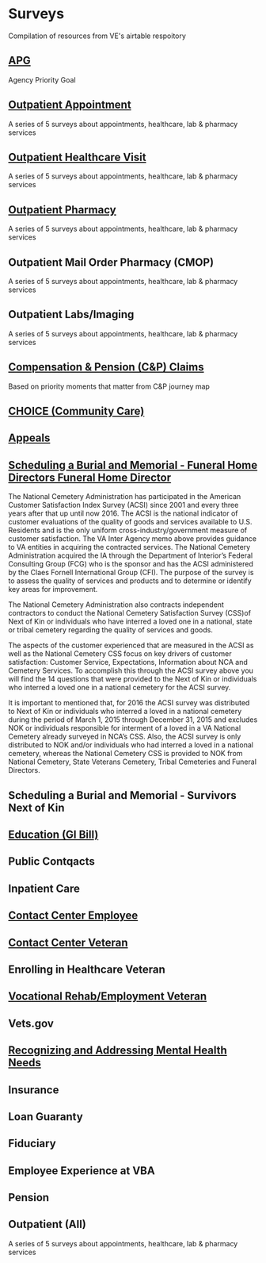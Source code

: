 # Surveys
Compilation of resources from VE's airtable respoitory

## [APG](https://github.com/department-of-veterans-affairs/va.gov-team/tree/master/platform/design/design-resources/background-from-va-partners/ve-products/surveys/apg)
Agency Priority Goal

## [Outpatient Appointment](https://github.com/department-of-veterans-affairs/va.gov-team/tree/master/platform/design/design-resources/background-from-va-partners/ve-products/surveys/outpatient-appointment)
A series of 5 surveys about appointments, healthcare, lab & pharmacy services

## [Outpatient Healthcare Visit](https://github.com/department-of-veterans-affairs/va.gov-team/tree/master/platform/design/design-resources/background-from-va-partners/ve-products/surveys/outpatient-healthcare-visit)
A series of 5 surveys about appointments, healthcare, lab & pharmacy services

## [Outpatient Pharmacy](https://github.com/department-of-veterans-affairs/va.gov-team/tree/master/platform/design/design-resources/background-from-va-partners/ve-products/surveys/outpatient-pharmacy)
A series of 5 surveys about appointments, healthcare, lab & pharmacy services

## Outpatient Mail Order Pharmacy (CMOP)
A series of 5 surveys about appointments, healthcare, lab & pharmacy services

## Outpatient Labs/Imaging
A series of 5 surveys about appointments, healthcare, lab & pharmacy services

## [Compensation & Pension (C&P) Claims](hhttps://github.com/department-of-veterans-affairs/va.gov-team/tree/master/platform/design/design-resources/background-from-va-partners/ve-products/surveys/comp-pen-claims)
Based on priority moments that matter from C&P journey map

## [CHOICE (Community Care)](https://github.com/department-of-veterans-affairs/va.gov-team/tree/master/platform/design/design-resources/background-from-va-partners/ve-products/surveys/choice-community-care)

## [Appeals](https://github.com/department-of-veterans-affairs/va.gov-team/tree/master/platform/design/design-resources/background-from-va-partners/ve-products/surveys/appeals)

## [Scheduling a Burial and Memorial - Funeral Home Directors Funeral Home Director](https://github.com/department-of-veterans-affairs/va.gov-team/tree/master/platform/design/design-resources/background-from-va-partners/ve-products/surveys/burials-memorials-scheduling)
The National Cemetery Administration has participated in the American Customer Satisfaction Index Survey (ACSI) since 2001 and every three years after that up until now 2016.  The ACSI is the national indicator of customer evaluations of the quality of goods and services available to U.S. Residents and is the only uniform cross-industry/government measure of customer satisfaction.  The VA Inter Agency memo above provides guidance to VA entities in acquiring the contracted services.  The National Cemetery Administration acquired the IA through the Department of Interior’s Federal Consulting Group (FCG) who is the sponsor and has the ACSI administered by the Claes Fornell International Group (CFI).  The purpose of the survey is to assess the quality of services and products and to determine or identify key areas for improvement.    

The National Cemetery Administration also contracts independent contractors to conduct the National Cemetery Satisfaction Survey (CSS)of Next of Kin or individuals who have interred a loved one in a national, state or tribal cemetery regarding the quality of services and goods. 

The aspects of the customer experienced that are measured in the ACSI as well as the National Cemetery CSS focus on key drivers of customer satisfaction:  Customer Service, Expectations, Information about NCA and Cemetery Services.  To accomplish this through the ACSI survey above you will find the 14 questions that were provided to the Next of Kin or individuals who interred  a loved one in a national cemetery for the ACSI survey. 

It is important to mentioned that, for 2016 the ACSI survey was distributed to Next of Kin or individuals who interred a loved in a national cemetery during the period of March 1, 2015 through December 31, 2015 and excludes NOK or individuals responsible for interment of a loved in a VA National Cemetery already surveyed in NCA’s CSS.  Also, the ACSI survey is only distributed to NOK and/or individuals who had interred a loved in a national cemetery, whereas the National Cemetery CSS is provided to NOK from National Cemetery, State Veterans Cemetery, Tribal Cemeteries and Funeral Directors.

## Scheduling a Burial and Memorial - Survivors Next of Kin

## [Education (GI Bill)](https://github.com/department-of-veterans-affairs/va.gov-team/tree/master/platform/design/design-resources/background-from-va-partners/ve-products/surveys/education-gi-bill)

## Public Contqacts

## Inpatient Care

## [Contact Center Employee](https://github.com/department-of-veterans-affairs/va.gov-team/tree/master/platform/design/design-resources/background-from-va-partners/ve-products/surveys/contact-center-employee)

## [Contact Center Veteran]()

## Enrolling in Healthcare Veteran

## [Vocational Rehab/Employment Veteran](https://github.com/department-of-veterans-affairs/va.gov-team/tree/master/platform/design/design-resources/background-from-va-partners/ve-products/surveys/voc-rehab-employment)

## Vets.gov

## [Recognizing and Addressing Mental Health Needs](https://github.com/department-of-veterans-affairs/va.gov-team/tree/master/platform/design/design-resources/background-from-va-partners/ve-products/surveys/mental-health)

## Insurance

## Loan Guaranty

## Fiduciary

## Employee Experience at VBA

## Pension

## Outpatient (All)
A series of 5 surveys about appointments, healthcare, lab & pharmacy services
